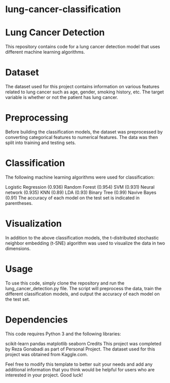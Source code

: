 # lung-cancer-classification

# Lung Cancer Detection
This repository contains code for a lung cancer detection model that uses different machine learning algorithms.

# Dataset
The dataset used for this project contains information on various features related to lung cancer such as age, gender, smoking history, etc. The target variable is whether or not the patient has lung cancer.

# Preprocessing
Before building the classification models, the dataset was preprocessed by converting categorical features to numerical features. The data was then split into training and testing sets.

# Classification
The following machine learning algorithms were used for classification:

Logistic Regression (0.936)
Random Forest (0.954)
SVM (0.931)
Neural network (0.935)
KNN (0.89)
LDA (0.93)
Binary Tree (0.99)
Navive Bayes (0.91)
The accuracy of each model on the test set is indicated in parentheses.

# Visualization
In addition to the above classification models, the t-distributed stochastic neighbor embedding (t-SNE) algorithm was used to visualize the data in two dimensions.

# Usage
To use this code, simply clone the repository and run the lung_cancer_detection.py file. The script will preprocess the data, train the different classification models, and output the accuracy of each model on the test set.

# Dependencies
This code requires Python 3 and the following libraries:

scikit-learn
pandas
matplotlib
seaborn
Credits
This project was completed by Reza Gonabadi as part of Personal Project. The dataset used for this project was obtained from Kaggle.com.

Feel free to modify this template to better suit your needs and add any additional information that you think would be helpful for users who are interested in your project. Good luck!
